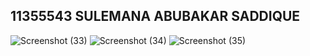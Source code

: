 ## 11355543 SULEMANA ABUBAKAR SADDIQUE
![Screenshot (33)](https://github.com/SulemanaAbu/DSA-11355543--Assignment3/assets/151389012/358dcf2d-cc67-4915-8b30-9dd14c866fa9)
![Screenshot (34)](https://github.com/SulemanaAbu/DSA-11355543--Assignment3/assets/151389012/c7676fb0-6b88-4d28-89f4-54fd54ccdb4e)
![Screenshot (35)](https://github.com/SulemanaAbu/DSA-11355543--Assignment3/assets/151389012/8dacc152-0164-41d9-bdc1-aeb48a9a1af4)
